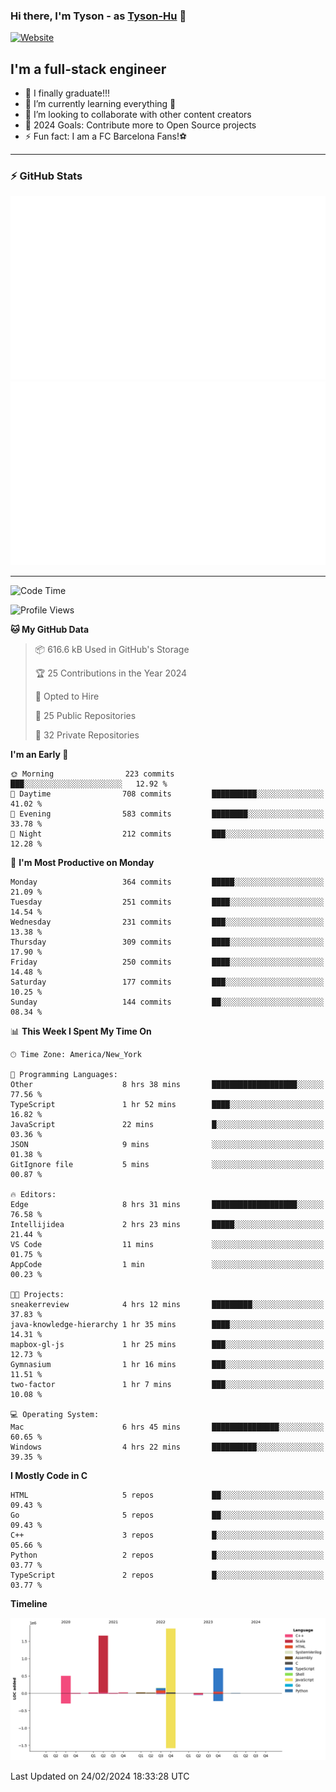 ### Hi there, I'm Tyson - as [Tyson-Hu][website] 👋

[![Website](https://img.shields.io/website?label=Tianzhe.me&style=for-the-badge&url=https%3A%2F%2Ftianzhe.me)](https://tianzhe.me)


## I'm a full-stack engineer

- 🔭 I finally graduate!!!
- 🌱 I’m currently learning everything 🤣
- 👯 I’m looking to collaborate with other content creators
- 🥅 2024 Goals: Contribute more to Open Source projects
- ⚡ Fun fact: I am a FC Barcelona Fans!⚽️

---

### ⚡️ GitHub Stats
![](https://raw.githubusercontent.com/Tyson-Hu/github-stats-card/master/generated/overview.svg)
![](https://raw.githubusercontent.com/Tyson-Hu/github-stats-card/master/generated/languages.svg)

---

<!--START_SECTION:waka-->
![Code Time](http://img.shields.io/badge/Code%20Time-28%20hrs%2034%20mins-blue)

![Profile Views](http://img.shields.io/badge/Profile%20Views-9-blue)

**🐱 My GitHub Data** 

> 📦 616.6 kB Used in GitHub's Storage 
 > 
> 🏆 25 Contributions in the Year 2024
 > 
> 💼 Opted to Hire
 > 
> 📜 25 Public Repositories 
 > 
> 🔑 32 Private Repositories 
 > 
**I'm an Early 🐤** 

```text
🌞 Morning                223 commits         ███░░░░░░░░░░░░░░░░░░░░░░   12.92 % 
🌆 Daytime                708 commits         ██████████░░░░░░░░░░░░░░░   41.02 % 
🌃 Evening                583 commits         ████████░░░░░░░░░░░░░░░░░   33.78 % 
🌙 Night                  212 commits         ███░░░░░░░░░░░░░░░░░░░░░░   12.28 % 
```
📅 **I'm Most Productive on Monday** 

```text
Monday                   364 commits         █████░░░░░░░░░░░░░░░░░░░░   21.09 % 
Tuesday                  251 commits         ████░░░░░░░░░░░░░░░░░░░░░   14.54 % 
Wednesday                231 commits         ███░░░░░░░░░░░░░░░░░░░░░░   13.38 % 
Thursday                 309 commits         ████░░░░░░░░░░░░░░░░░░░░░   17.90 % 
Friday                   250 commits         ████░░░░░░░░░░░░░░░░░░░░░   14.48 % 
Saturday                 177 commits         ███░░░░░░░░░░░░░░░░░░░░░░   10.25 % 
Sunday                   144 commits         ██░░░░░░░░░░░░░░░░░░░░░░░   08.34 % 
```


📊 **This Week I Spent My Time On** 

```text
🕑︎ Time Zone: America/New_York

💬 Programming Languages: 
Other                    8 hrs 38 mins       ███████████████████░░░░░░   77.56 % 
TypeScript               1 hr 52 mins        ████░░░░░░░░░░░░░░░░░░░░░   16.82 % 
JavaScript               22 mins             █░░░░░░░░░░░░░░░░░░░░░░░░   03.36 % 
JSON                     9 mins              ░░░░░░░░░░░░░░░░░░░░░░░░░   01.38 % 
GitIgnore file           5 mins              ░░░░░░░░░░░░░░░░░░░░░░░░░   00.87 % 

🔥 Editors: 
Edge                     8 hrs 31 mins       ███████████████████░░░░░░   76.58 % 
Intellijidea             2 hrs 23 mins       █████░░░░░░░░░░░░░░░░░░░░   21.44 % 
VS Code                  11 mins             ░░░░░░░░░░░░░░░░░░░░░░░░░   01.75 % 
AppCode                  1 min               ░░░░░░░░░░░░░░░░░░░░░░░░░   00.23 % 

🐱‍💻 Projects: 
sneakerreview            4 hrs 12 mins       █████████░░░░░░░░░░░░░░░░   37.83 % 
java-knowledge-hierarchy 1 hr 35 mins        ████░░░░░░░░░░░░░░░░░░░░░   14.31 % 
mapbox-gl-js             1 hr 25 mins        ███░░░░░░░░░░░░░░░░░░░░░░   12.73 % 
Gymnasium                1 hr 16 mins        ███░░░░░░░░░░░░░░░░░░░░░░   11.51 % 
two-factor               1 hr 7 mins         ███░░░░░░░░░░░░░░░░░░░░░░   10.08 % 

💻 Operating System: 
Mac                      6 hrs 45 mins       ███████████████░░░░░░░░░░   60.65 % 
Windows                  4 hrs 22 mins       ██████████░░░░░░░░░░░░░░░   39.35 % 
```

**I Mostly Code in C** 

```text
HTML                     5 repos             ██░░░░░░░░░░░░░░░░░░░░░░░   09.43 % 
Go                       5 repos             ██░░░░░░░░░░░░░░░░░░░░░░░   09.43 % 
C++                      3 repos             █░░░░░░░░░░░░░░░░░░░░░░░░   05.66 % 
Python                   2 repos             █░░░░░░░░░░░░░░░░░░░░░░░░   03.77 % 
TypeScript               2 repos             █░░░░░░░░░░░░░░░░░░░░░░░░   03.77 % 
```



**Timeline**

![Lines of Code chart](https://raw.githubusercontent.com/Tyson-Hu/Tyson-Hu/main/assets/bar_graph.png)


 Last Updated on 24/02/2024 18:33:28 UTC
<!--END_SECTION:waka-->


[website]: https://github.com/Tyson-Hu
